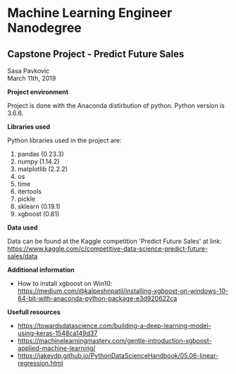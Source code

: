 # Machine Learning Engineer Nanodegree
## Capstone Project - Predict Future Sales

Sasa Pavkovic  
March 11th, 2019

**Project environment**

Project is done with the Anaconda distirbution of python. Python version is 3.6.6.

**Libraries used**

Python libraries used in the project are:
1. pandas (0.23.3)
2. numpy (1.14.2)
3. matplotlib (2.2.2)
4. os 
5. time 
6. itertools
7. pickle
8. sklearn (0.19.1)
9. xgboost (0.81)

**Data used**

Data can be found at the Kaggle competition 'Predict Future Sales' at link: https://www.kaggle.com/c/competitive-data-science-predict-future-sales/data

**Additional information**

* How to install xgboost on Win10: https://medium.com/@kalpeshnpatil/installing-xgboost-on-windows-10-64-bit-with-anaconda-python-package-e3d920622ca

**Usefull resources**
* https://towardsdatascience.com/building-a-deep-learning-model-using-keras-1548ca149d37
* https://machinelearningmastery.com/gentle-introduction-xgboost-applied-machine-learning/
* https://jakevdp.github.io/PythonDataScienceHandbook/05.06-linear-regression.html